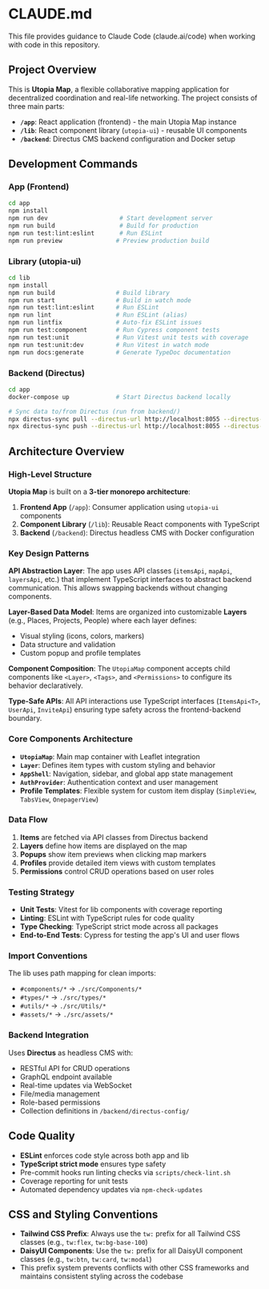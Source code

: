 # CLAUDE.md

This file provides guidance to Claude Code (claude.ai/code) when working with code in this repository.

## Project Overview

This is **Utopia Map**, a flexible collaborative mapping application for decentralized coordination and real-life networking. The project consists of three main parts:

- **`/app`**: React application (frontend) - the main Utopia Map instance
- **`/lib`**: React component library (`utopia-ui`) - reusable UI components
- **`/backend`**: Directus CMS backend configuration and Docker setup

## Development Commands

### App (Frontend)
```bash
cd app
npm install
npm run dev                    # Start development server
npm run build                  # Build for production
npm run test:lint:eslint       # Run ESLint
npm run preview               # Preview production build
```

### Library (utopia-ui)
```bash
cd lib
npm install
npm run build                 # Build library
npm run start                 # Build in watch mode
npm run test:lint:eslint      # Run ESLint
npm run lint                  # Run ESLint (alias)
npm run lintfix               # Auto-fix ESLint issues
npm run test:component        # Run Cypress component tests
npm run test:unit             # Run Vitest unit tests with coverage
npm run test:unit:dev         # Run Vitest in watch mode
npm run docs:generate         # Generate TypeDoc documentation
```

### Backend (Directus)
```bash
cd app
docker-compose up             # Start Directus backend locally

# Sync data to/from Directus (run from backend/)
npx directus-sync pull --directus-url http://localhost:8055 --directus-email admin@it4c.dev --directus-password admin123
npx directus-sync push --directus-url http://localhost:8055 --directus-email admin@it4c.dev --directus-password admin123
```

## Architecture Overview

### High-Level Structure

**Utopia Map** is built on a **3-tier monorepo architecture**:

1. **Frontend App** (`/app`): Consumer application using `utopia-ui` components
2. **Component Library** (`/lib`): Reusable React components with TypeScript
3. **Backend** (`/backend`): Directus headless CMS with Docker configuration

### Key Design Patterns

**API Abstraction Layer**: The app uses API classes (`itemsApi`, `mapApi`, `layersApi`, etc.) that implement TypeScript interfaces to abstract backend communication. This allows swapping backends without changing components.

**Layer-Based Data Model**: Items are organized into customizable **Layers** (e.g., Places, Projects, People) where each layer defines:
- Visual styling (icons, colors, markers)
- Data structure and validation
- Custom popup and profile templates

**Component Composition**: The `UtopiaMap` component accepts child components like `<Layer>`, `<Tags>`, and `<Permissions>` to configure its behavior declaratively.

**Type-Safe APIs**: All API interactions use TypeScript interfaces (`ItemsApi<T>`, `UserApi`, `InviteApi`) ensuring type safety across the frontend-backend boundary.

### Core Components Architecture

- **`UtopiaMap`**: Main map container with Leaflet integration
- **`Layer`**: Defines item types with custom styling and behavior
- **`AppShell`**: Navigation, sidebar, and global app state management
- **`AuthProvider`**: Authentication context and user management
- **Profile Templates**: Flexible system for custom item display (`SimpleView`, `TabsView`, `OnepagerView`)

### Data Flow

1. **Items** are fetched via API classes from Directus backend
2. **Layers** define how items are displayed on the map
3. **Popups** show item previews when clicking map markers
4. **Profiles** provide detailed item views with custom templates
5. **Permissions** control CRUD operations based on user roles

### Testing Strategy

- **Unit Tests**: Vitest for lib components with coverage reporting
- **Linting**: ESLint with TypeScript rules for code quality
- **Type Checking**: TypeScript strict mode across all packages
- **End-to-End Tests**: Cypress for testing the app's UI and user flows

### Import Conventions

The lib uses path mapping for clean imports:
- `#components/*` → `./src/Components/*`
- `#types/*` → `./src/types/*`
- `#utils/*` → `./src/Utils/*`
- `#assets/*` → `./src/assets/*`

### Backend Integration

Uses **Directus** as headless CMS with:
- RESTful API for CRUD operations
- GraphQL endpoint available
- Real-time updates via WebSocket
- File/media management
- Role-based permissions
- Collection definitions in `/backend/directus-config/`

## Code Quality

- **ESLint** enforces code style across both app and lib
- **TypeScript strict mode** ensures type safety
- Pre-commit hooks run linting checks via `scripts/check-lint.sh`
- Coverage reporting for unit tests
- Automated dependency updates via `npm-check-updates`

## CSS and Styling Conventions

- **Tailwind CSS Prefix**: Always use the `tw:` prefix for all Tailwind CSS classes (e.g., `tw:flex`, `tw:bg-base-100`)
- **DaisyUI Components**: Use the `tw:` prefix for all DaisyUI component classes (e.g., `tw:btn`, `tw:card`, `tw:modal`)
- This prefix system prevents conflicts with other CSS frameworks and maintains consistent styling across the codebase
